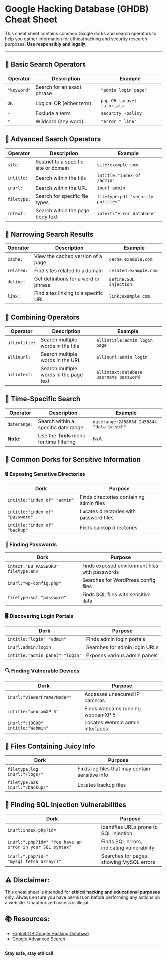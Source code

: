 # Google Hacking Database (GHDB) Cheat Sheet

This cheat sheet contains common Google dorks and search operators to help you gather information for ethical hacking and security research purposes. **Use responsibly and legally**.

---

## 📌 Basic Search Operators

| Operator                 | Description                                | Example                        |
|--------------------------|--------------------------------------------|--------------------------------|
| `"keyword"`               | Search for an exact phrase                 | `"admin login page"`           |
| `OR`                     | Logical OR (either term)                   | `php OR laravel tutorials`     |
| `-`                      | Exclude a term                             | `security -policy`             |
| `*`                      | Wildcard (any word)                        | `"error * line"`               |



## 📌 Advanced Search Operators

| Operator                 | Description                                | Example                                        |
|--------------------------|--------------------------------------------|------------------------------------------------|
| `site:`                  | Restrict to a specific site or domain      | `site:example.com`                             |
| `intitle:`               | Search within the title                    | `intitle:"index of /admin"`                    |
| `inurl:`                 | Search within the URL                      | `inurl:admin`                                  |
| `filetype:`              | Search for specific file types             | `filetype:pdf "security policies"`             |
| `intext:`                | Search within the page body text           | `intext:"error database"`                      |


## 📌 Narrowing Search Results

| Operator                 | Description                                | Example                                        |
|--------------------------|--------------------------------------------|------------------------------------------------|
| `cache:`                 | View the cached version of a page          | `cache:example.com`                            |
| `related:`               | Find sites related to a domain             | `related:example.com`                          |
| `define:`                | Get definitions for a word or phrase       | `define:SQL injection`                         |
| `link:`                  | Find sites linking to a specific URL       | `link:example.com`                             |



## 📌 Combining Operators

| Operator                 | Description                                | Example                                        |
|--------------------------|--------------------------------------------|------------------------------------------------|
| `allintitle:`            | Search multiple words in the title         | `allintitle:admin login page`                  |
| `allinurl:`              | Search multiple words in the URL           | `allinurl:admin login`                         |
| `allintext:`             | Search multiple words in the page text     | `allintext:database username password`         |



## 📌 Time-Specific Search

| Operator                 | Description                                | Example                                        |
|--------------------------|--------------------------------------------|------------------------------------------------|
| `daterange:`             | Search within a specific date range        | `daterange:2458834-2458844 "data breach"`      |
| **Note:**                | Use the **Tools** menu for time filtering  | N/A                                            |



## 📌 Common Dorks for Sensitive Information

### 🔒 Exposing Sensitive Directories

| Dork                                | Purpose                                     |
|-------------------------------------|---------------------------------------------|
| `intitle:"index of" "admin"`        | Finds directories containing admin files    |
| `intitle:"index of" "password"`     | Locates directories with password files     |
| `intitle:"index of" "backup"`       | Finds backup directories                    |

### 🔑 Finding Passwords

| Dork                                | Purpose                                     |
|-------------------------------------|---------------------------------------------|
| `intext:"DB_PASSWORD" filetype:env` | Finds exposed environment files with passwords |
| `inurl:"wp-config.php"`             | Searches for WordPress config files         |
| `filetype:sql "password"`           | Finds SQL files with sensitive data         |

### 🖥 Discovering Login Portals

| Dork                                | Purpose                                     |
|-------------------------------------|---------------------------------------------|
| `intitle:"login" "admin"`           | Finds admin login portals                   |
| `inurl:admin/login`                 | Searches for admin login URLs               |
| `intitle:"admin panel" "login"`     | Exposes various admin panels                |

### 🔍 Finding Vulnerable Devices

| Dork                                | Purpose                                     |
|-------------------------------------|---------------------------------------------|
| `inurl:"ViewerFrame?Mode="`         | Accesses unsecured IP cameras               |
| `intitle:"webcamXP 5"`              | Finds webcams running webcamXP 5            |
| `inurl:":10000" intitle:"Webmin"`   | Locates Webmin admin interfaces             |



## 📌 Files Containing Juicy Info

| Dork                                | Purpose                                     |
|-------------------------------------|---------------------------------------------|
| `filetype:log inurl:"/logs/"`       | Finds log files that may contain sensitive info |
| `filetype:bak inurl:"/backup/"`     | Locates backup files                       |



## 📌 Finding SQL Injection Vulnerabilities

| Dork                                | Purpose                                     |
|-------------------------------------|---------------------------------------------|
| `inurl:index.php?id=`               | Identifies URLs prone to SQL injection      |
| `inurl:".php?id=" "You have an error in your SQL syntax"` | Finds SQL errors, indicating vulnerability |
| `inurl:".php?id=" "mysql_fetch_array()"` | Searches for pages showing MySQL errors   |



## ⚠️ **Disclaimer:**
This cheat sheet is intended for **ethical hacking and educational purposes** only. Always ensure you have permission before performing any actions on a website. Unauthorized access is illegal.



## 📚 **Resources:**
- [Exploit-DB Google Hacking Database](https://www.exploit-db.com/google-hacking-database)
- [Google Advanced Search](https://www.google.com/advanced_search)

---

**Stay safe, stay ethical!**